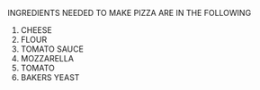 INGREDIENTS NEEDED TO MAKE PIZZA ARE IN THE FOLLOWING

1) CHEESE 
2) FLOUR 
3) TOMATO SAUCE 
4) MOZZARELLA
5) TOMATO
6) BAKERS YEAST
